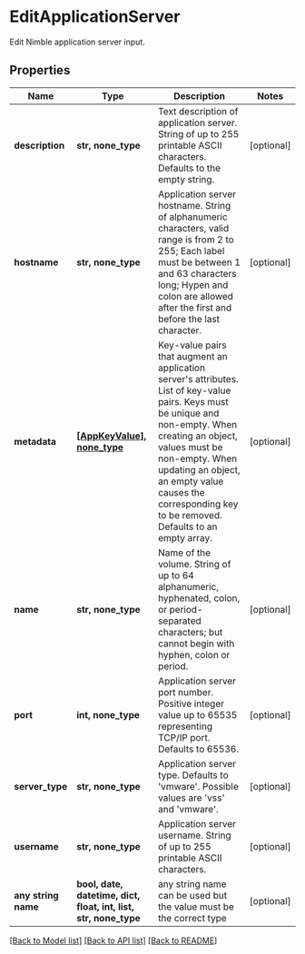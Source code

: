 # EditApplicationServer

Edit Nimble application server input.

## Properties
Name | Type | Description | Notes
------------ | ------------- | ------------- | -------------
**description** | **str, none_type** | Text description of application server. String of up to 255 printable ASCII characters. Defaults to the empty string. | [optional] 
**hostname** | **str, none_type** | Application server hostname. String of alphanumeric characters, valid range is from 2 to 255; Each label must be between 1 and 63 characters long; Hypen and  colon are allowed after the first and before the last character. | [optional] 
**metadata** | [**[AppKeyValue], none_type**](AppKeyValue.md) | Key-value pairs that augment an application server&#39;s attributes. List of key-value pairs. Keys must be unique and non-empty. When creating an object, values must be non-empty. When updating an object, an empty value causes the corresponding key to be removed. Defaults to an empty array. | [optional] 
**name** | **str, none_type** | Name of the volume. String of up to 64 alphanumeric, hyphenated, colon, or period-separated characters; but cannot begin with hyphen, colon or period. | [optional] 
**port** | **int, none_type** | Application server port number. Positive integer value up to 65535 representing TCP/IP port. Defaults to 65536. | [optional] 
**server_type** | **str, none_type** | Application server type. Defaults to &#39;vmware&#39;. Possible values are &#39;vss&#39; and &#39;vmware&#39;. | [optional] 
**username** | **str, none_type** | Application server username. String of up to 255 printable ASCII characters. | [optional] 
**any string name** | **bool, date, datetime, dict, float, int, list, str, none_type** | any string name can be used but the value must be the correct type | [optional]

[[Back to Model list]](../README.md#documentation-for-models) [[Back to API list]](../README.md#documentation-for-api-endpoints) [[Back to README]](../README.md)


